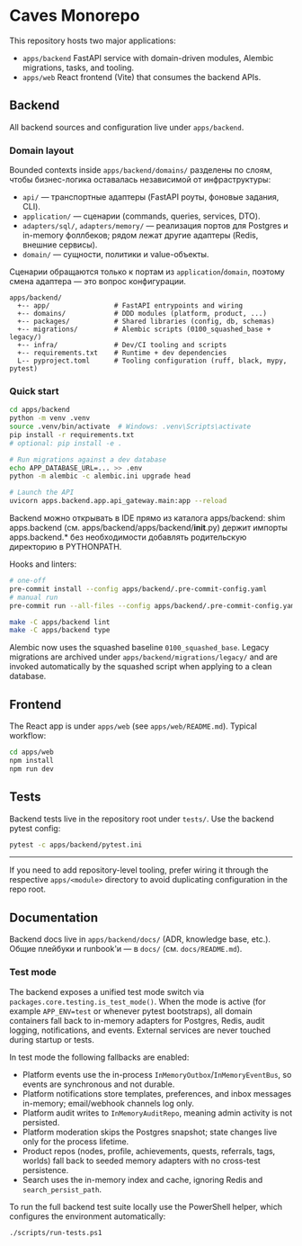 # Caves Monorepo

This repository hosts two major applications:

- `apps/backend`  FastAPI service with domain-driven modules, Alembic migrations, tasks, and tooling.
- `apps/web`  React frontend (Vite) that consumes the backend APIs.

## Backend

All backend sources and configuration live under `apps/backend`.

### Domain layout
Bounded contexts inside `apps/backend/domains/` разделены по слоям, чтобы бизнес-логика оставалась независимой от инфраструктуры:
- `api/` — транспортные адаптеры (FastAPI роуты, фоновые задания, CLI).
- `application/` — сценарии (commands, queries, services, DTO).
- `adapters/sql/`, `adapters/memory/` — реализация портов для Postgres и in-memory фоллбеков; рядом лежат другие адаптеры (Redis, внешние сервисы).
- `domain/` — сущности, политики и value-объекты.

Сценарии обращаются только к портам из `application`/`domain`, поэтому смена адаптера — это вопрос конфигурации.

```
apps/backend/
  +-- app/                # FastAPI entrypoints and wiring
  +-- domains/            # DDD modules (platform, product, ...)
  +-- packages/           # Shared libraries (config, db, schemas)
  +-- migrations/         # Alembic scripts (0100_squashed_base + legacy/)
  +-- infra/              # Dev/CI tooling and scripts
  +-- requirements.txt    # Runtime + dev dependencies
  L-- pyproject.toml      # Tooling configuration (ruff, black, mypy, pytest)
```

### Quick start

```bash
cd apps/backend
python -m venv .venv
source .venv/bin/activate  # Windows: .venv\Scripts\activate
pip install -r requirements.txt
# optional: pip install -e .

# Run migrations against a dev database
echo APP_DATABASE_URL=... >> .env
python -m alembic -c alembic.ini upgrade head

# Launch the API
uvicorn apps.backend.app.api_gateway.main:app --reload
```
Backend можно открывать в IDE прямо из каталога apps/backend: shim apps.backend (см. apps/backend/apps/backend/__init__.py) держит импорты apps.backend.* без необходимости добавлять родительскую директорию в PYTHONPATH.

Hooks and linters:

```bash
# one-off
pre-commit install --config apps/backend/.pre-commit-config.yaml
# manual run
pre-commit run --all-files --config apps/backend/.pre-commit-config.yaml

make -C apps/backend lint
make -C apps/backend type
```

Alembic now uses the squashed baseline `0100_squashed_base`. Legacy migrations are archived under `apps/backend/migrations/legacy/` and are invoked automatically by the squashed script when applying to a clean database.

## Frontend

The React app is under `apps/web` (see `apps/web/README.md`). Typical workflow:

```bash
cd apps/web
npm install
npm run dev
```

## Tests

Backend tests live in the repository root under `tests/`. Use the backend pytest config:

```bash
pytest -c apps/backend/pytest.ini
```

---

If you need to add repository-level tooling, prefer wiring it through the respective `apps/<module>` directory to avoid duplicating configuration in the repo root.

## Documentation

Backend docs live in `apps/backend/docs/` (ADR, knowledge base, etc.). Общие плейбуки и runbook'и — в `docs/` (см. `docs/README.md`).
### Test mode

The backend exposes a unified test mode switch via `packages.core.testing.is_test_mode()`. When the mode is active (for example `APP_ENV=test` or whenever pytest bootstraps), all domain containers fall back to in-memory adapters for Postgres, Redis, audit logging, notifications, and events. External services are never touched during startup or tests.

In test mode the following fallbacks are enabled:

- Platform events use the in-process `InMemoryOutbox`/`InMemoryEventBus`, so events are synchronous and not durable.
- Platform notifications store templates, preferences, and inbox messages in-memory; email/webhook channels log only.
- Platform audit writes to `InMemoryAuditRepo`, meaning admin activity is not persisted.
- Platform moderation skips the Postgres snapshot; state changes live only for the process lifetime.
- Product repos (nodes, profile, achievements, quests, referrals, tags, worlds) fall back to seeded memory adapters with no cross-test persistence.
- Search uses the in-memory index and cache, ignoring Redis and `search_persist_path`.

To run the full backend test suite locally use the PowerShell helper, which configures the environment automatically:

```
./scripts/run-tests.ps1
```
